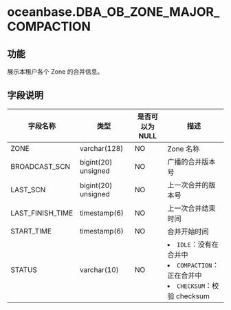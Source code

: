 oceanbase.DBA_OB_ZONE_MAJOR_COMPACTION
===========================================================


功能
-------------------

展示本租户各个 Zone 的合并信息。

字段说明
----------------------

|       字段名称        |      类型      | 是否可以为 NULL |                                                                                            描述                                                                                            |
|-------------------|--------------|------------|------------------------------------------------------------------------------------------------------------------------------------------------------------------------------------------|
| ZONE              | varchar(128) | NO         | Zone 名称                                                                                                                                                                                  |
| BROADCAST_SCN | bigint(20) unsigned   | NO         | 广播的合并版本号                                                                                                                                                                                 |
| LAST_SCN      | bigint(20) unsigned   | NO         | 上一次合并的版本号                                                                                                                                                                                |
| LAST_FINISH_TIME  | timestamp(6)   | NO         | 上一次合并结束时间                                                                                                                                                                                |
| START_TIME        | timestamp(6)   | NO         | 合并开始时间                                                                                                                                                                                   |
| STATUS            | varchar(10)  | NO         | <li> `IDLE`：没有在合并中   <li> `COMPACTION`：正在合并中   <li> `CHECKSUM`：校验 checksum    |
